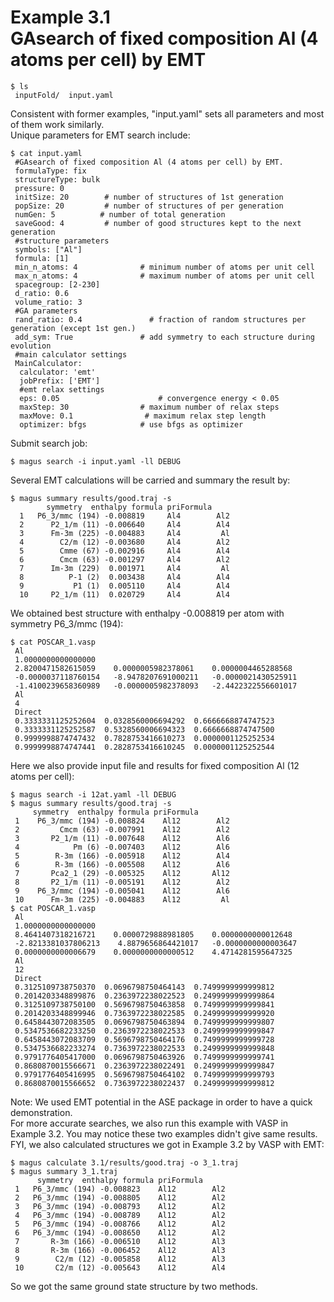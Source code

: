 Example 3.1  
GAsearch of fixed composition Al (4 atoms per cell) by EMT  
====================================================  
```shell  
$ ls  
 inputFold/  input.yaml  
```  
Consistent with former examples, "input.yaml" sets all parameters and most of them work similarly.  
Unique parameters for EMT search include:  
```shell  
$ cat input.yaml  
 #GAsearch of fixed composition Al (4 atoms per cell) by EMT.  
 formulaType: fix        
 structureType: bulk  
 pressure: 0  
 initSize: 20        # number of structures of 1st generation  
 popSize: 20         # number of structures of per generation  
 numGen: 5          # number of total generation  
 saveGood: 4         # number of good structures kept to the next generation  
 #structure parameters  
 symbols: ["Al"]  
 formula: [1]                
 min_n_atoms: 4              # minimum number of atoms per unit cell  
 max_n_atoms: 4              # maximum number of atoms per unit cell  
 spacegroup: [2-230]  
 d_ratio: 0.6  
 volume_ratio: 3  
 #GA parameters  
 rand_ratio: 0.4               # fraction of random structures per generation (except 1st gen.)  
 add_sym: True               # add symmetry to each structure during evolution  
 #main calculator settings  
 MainCalculator:  
  calculator: 'emt'  
  jobPrefix: ['EMT']  
  #emt relax settings  
  eps: 0.05                      # convergence energy < 0.05  
  maxStep: 30                # maximum number of relax steps  
  maxMove: 0.1                # maximum relax step length  
  optimizer: bfgs            # use bfgs as optimizer    
```  
Submit search job:  
```shell  
$ magus search -i input.yaml -ll DEBUG  
```  
Several EMT calculations will be carried and summary the result by:  
```shell  
$ magus summary results/good.traj -s  
        symmetry  enthalpy formula priFormula  
  1   P6_3/mmc (194) -0.008819     Al4        Al2  
  2      P2_1/m (11) -0.006640     Al4        Al4  
  3      Fm-3m (225) -0.004883     Al4         Al  
  4        C2/m (12) -0.003680     Al4        Al2  
  5        Cmme (67) -0.002916     Al4        Al4  
  6        Cmcm (63) -0.001297     Al4        Al2  
  7      Im-3m (229)  0.001971     Al4         Al  
  8          P-1 (2)  0.003438     Al4        Al4  
  9           P1 (1)  0.005110     Al4        Al4  
  10     P2_1/m (11)  0.020729     Al4        Al4  
```  
We obtained best structure with enthalpy -0.008819 per atom with symmetry P6_3/mmc (194):  
```shell  
$ cat POSCAR_1.vasp  
 Al  
 1.0000000000000000  
 2.8200471582615059    0.0000005982378061    0.0000004465288568  
 -0.0000037118760154   -8.9478207691000211   -0.0000021430525911  
 -1.4100239658360989   -0.0000005982378093   -2.4422322556601017  
 Al  
 4  
 Direct  
 0.3333331125252604  0.0328560006694292  0.6666668874747523  
 0.3333331125252587  0.5328560006694323  0.6666668874747500  
 0.9999998874747432  0.7828753416610273  0.0000001125252534  
 0.9999998874747441  0.2828753416610245  0.0000001125252544  
```  
Here we also provide input file and results for fixed composition Al (12 atoms per cell):  
```shell  
$ magus search -i 12at.yaml -ll DEBUG  
$ magus summary results/good.traj -s  
     symmetry  enthalpy formula priFormula  
 1    P6_3/mmc (194) -0.008824    Al12        Al2  
 2         Cmcm (63) -0.007991    Al12        Al2  
 3       P2_1/m (11) -0.007648    Al12        Al6  
 4            Pm (6) -0.007403    Al12        Al6  
 5        R-3m (166) -0.005918    Al12        Al4  
 6        R-3m (166) -0.005508    Al12        Al6  
 7       Pca2_1 (29) -0.005325    Al12       Al12  
 8       P2_1/m (11) -0.005191    Al12        Al2  
 9    P6_3/mmc (194) -0.005041    Al12        Al6  
 10      Fm-3m (225) -0.004883    Al12         Al  
$ cat POSCAR_1.vasp  
 Al  
 1.0000000000000000  
 8.4641407318216721    0.0000729888981805    0.0000000000012648  
 -2.8213381037806213    4.8879656864421017   -0.0000000000003647  
 0.0000000000006679    0.0000000000000512    4.4714281595647325  
 Al  
 12  
 Direct  
 0.3125109738750370  0.0696798750464143  0.7499999999999812  
 0.2014203348899876  0.2363972238022523  0.2499999999999864  
 0.3125109738750100  0.5696798750463858  0.7499999999999841  
 0.2014203348899946  0.7363972238022585  0.2499999999999920  
 0.6458443072083505  0.0696798750463894  0.7499999999999807  
 0.5347536682233250  0.2363972238022533  0.2499999999999847  
 0.6458443072083709  0.5696798750464176  0.7499999999999728  
 0.5347536682233274  0.7363972238022533  0.2499999999999848  
 0.9791776405417000  0.0696798750463926  0.7499999999999741  
 0.8680870015566671  0.2363972238022491  0.2499999999999847  
 0.9791776405416995  0.5696798750464102  0.7499999999999793  
 0.8680870015566652  0.7363972238022437  0.2499999999999812  
```  
Note: We used EMT potential in the ASE package in order to have a quick demonstration.  
For more accurate searches, we also run this example with VASP in Example 3.2. You may notice these two examples didn't give same results.  
FYI, we also calculated structures we got in Example 3.2 by VASP with EMT:  
```shell  
$ magus calculate 3.1/results/good.traj -o 3_1.traj  
$ magus summary 3_1.traj  
      symmetry  enthalpy formula priFormula  
 1   P6_3/mmc (194) -0.008823    Al12        Al2  
 2   P6_3/mmc (194) -0.008805    Al12        Al2  
 3   P6_3/mmc (194) -0.008793    Al12        Al2  
 4   P6_3/mmc (194) -0.008789    Al12        Al2  
 5   P6_3/mmc (194) -0.008766    Al12        Al2  
 6   P6_3/mmc (194) -0.008650    Al12        Al2  
 7       R-3m (166) -0.006510    Al12        Al3  
 8       R-3m (166) -0.006452    Al12        Al3  
 9        C2/m (12) -0.005858    Al12        Al3  
 10       C2/m (12) -0.005643    Al12        Al4  
```  
So we got the same ground state structure by two methods.  
